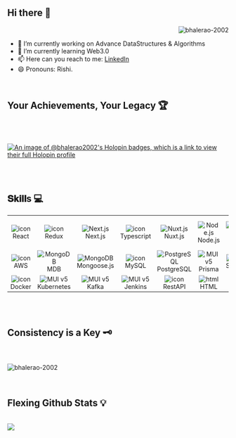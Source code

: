 ## Hi there 👋
<p align="right"> <img src="https://komarev.com/ghpvc/?username=bhalerao-2002&label=Profile%20views&color=0e75b6&style=flat" alt="bhalerao-2002" />
  
- 🔭 I’m currently working on Advance DataStructures & Algorithms 
- 🌱 I’m currently learning Web3.0
- 📫 Here can you reach to me: [LinkedIn](https://www.linkedin.com/in/rushikesh-bhalerao-4313a01b1/)
- 😄 Pronouns: Rishi.
  
<br>

## Your Achievements, Your Legacy 🏆
<br>
<br>

[![An image of @bhalerao2002's Holopin badges, which is a link to view their full Holopin profile](https://holopin.me/bhalerao2002)](https://holopin.io/@bhalerao2002)

<br>
<br>

## 𝐒𝐤𝐢𝐥𝐥s 💻 
<p align="center">
<table align="center">
  <tr>
    <td align="center" width="90">
      <img src="https://techstack-generator.vercel.app/react-icon.svg" alt="icon" width="55" height="55" />
      <br>React
    </td>
    <td align="center" width="90">
      <img src="https://techstack-generator.vercel.app/redux-icon.svg" alt="icon" width="55" height="55" />
      <br>Redux
    </td>
    <td align="center" width="90">
      <img src="https://skillicons.dev/icons?i=nextjs" width="45" height="45" alt="Next.js" />
      <br>Next.js
    </td>
    <td align="center" width="90">
      <img src="https://techstack-generator.vercel.app/ts-icon.svg" alt="icon" width="55" height="55" />
      <br>Typescript
    </td>
    <td align="center" width="90">
      <img src="https://skillicons.dev/icons?i=nuxtjs" width="45" height="45" alt="Nuxt.js" />
      <br>Nuxt.js
    </td>
    <td align="center" width="90">
      <img src="https://skillicons.dev/icons?i=nodejs" width="45" height="45" alt="Node.js" />
      <br>Node.js
    </td>
    <td align="center" width="90">
      <img src="https://skillicons.dev/icons?i=express" width="45" height="45" alt="Express" />
      <br>Express
    </td>
    <td align="center" width="90">
      <img src="https://skillicons.dev/icons?i=tailwind" width="45" height="45" alt="Tailwind" />
      <br>Tailwind
    </td>
    <td align="center" width="90">
      <img src="https://skillicons.dev/icons?i=materialui" width="45" height="45" alt="MUI v5" />
      <br>MaterialUI
    </td>
    <td align="center" width="90">
      <img src="https://github.com/colinhacks/zod/raw/master/logo.svg" width="55" height="55" align="center" alt="Zod logo" />
      <br>Zod
    </td>
  </tr>


  <tr>
    <td align="center" width="90">
      <img src="https://techstack-generator.vercel.app/aws-icon.svg" alt="icon" width="55" height="55" />
      <br>AWS
    </td>
    <td align="center" width="90">
      <img src="https://skillicons.dev/icons?i=mongodb" width="45" height="45" alt="MongoDB" />
      <br>MDB
    </td>
    <td align="center" width="90">
      <img src="https://mongoosejs.com/docs/images/mongoose5_62x30_transparent.png" width="45" height="45" alt="MongoDB" />
      <br>Mongoose.js
    </td>
    <td align="center" width="90">
      <img src="https://techstack-generator.vercel.app/mysql-icon.svg" alt="icon" width="55" height="55" />
      <br>MySQL
    </td>
    <td align="center" width="90">
      <img src="https://skillicons.dev/icons?i=postgres" width="45" height="45" alt="PostgreSQL" />
      <br>PostgreSQL
    </td>
    <td align="center" width="90">
      <img src="https://skillicons.dev/icons?i=prisma" width="45" height="45" alt="MUI v5" />
      <br>Prisma
    </td>
    <td align="center" width="90">
      <img src="https://skillicons.dev/icons?i=supabase" width="45" height="45" alt="MUI v5" />
      <br>Supabase
    </td>
    <td align="center" width="90">
      <img src="https://skillicons.dev/icons?i=bash" width="45" height="45" alt="MUI v5" />
      <br>Bash
    </td>
    <td align="center" width="90">
      <img src="https://skillicons.dev/icons?i=jest" width="45" height="45" alt="MUI v5" />
      <br>Jest
    </td> 
    <td align="center" width="90">
      <img src="https://skillicons.dev/icons?i=postman" width="45" height="45" alt="MUI v5" />
      <br>Postman
    </td>
  </tr>


  
  <tr>
    <td align="center" width="90">
      <img src="https://techstack-generator.vercel.app/docker-icon.svg" alt="icon" width="65" height="65" />
      <br>Docker
    </td>
    <td align="center" width="90">
      <img src="https://skillicons.dev/icons?i=kubernetes" width="45" height="45" alt="MUI v5" />
      <br>Kubernetes
    </td>
    <td align="center" width="90">
      <img src="https://skillicons.dev/icons?i=kafka" width="45" height="45" alt="MUI v5" />
      <br>Kafka
    </td>
    <td align="center" width="90">
      <img src="https://skillicons.dev/icons?i=jenkins" width="45" height="45" alt="MUI v5" />
      <br>Jenkins
    </td>
    <td align="center" width="90">
      <img src="https://techstack-generator.vercel.app/restapi-icon.svg" alt="icon" width="55" height="55" />
      <br>RestAPI
    </td>
    <td align="center" width="90">
      <img src="https://skillicons.dev/icons?i=html" width="45" height="45" alt="html" />
      <br>HTML
    </td>
    <td align="center" width="90">
      <img src="https://skillicons.dev/icons?i=css" width="45" height="45" alt="css" />
      <br>CSS
    </td>
    <td align="center" width="90">
      <img src="https://techstack-generator.vercel.app/js-icon.svg" alt="icon" width="65" height="65" />
      <br>Javascript
    </td>
    <td align="center" width="90">
      <img src="https://techstack-generator.vercel.app/cpp-icon.svg" alt="icon" width="55" height="55" />
      <br>C++
    </td>
    <td align="center" width="90">
      <img src="https://techstack-generator.vercel.app/python-icon.svg" alt="icon" width="55" height="55" />
      <br>Python
    </td>       
  </tr>
 </table>
</p>

<br>
<br>

## Consistency is a Key 🗝️

<br>
<p><img align="center" src="https://github-readme-streak-stats.herokuapp.com/?user=bhalerao-2002&" alt="bhalerao-2002" /></p>
<br>

## Flexing Github Stats 💡

<br>
   <img src="https://github-readme-stats-sigma-five.vercel.app/api?username=bhalerao-2002&count_private=true&show_icons=true&theme=chartreuse-dark">  
<br>

<br>
<br>
